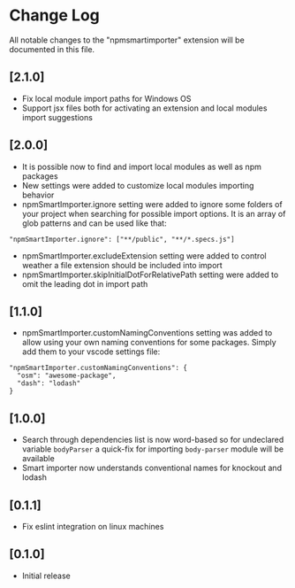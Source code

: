 # Change Log
All notable changes to the "npmsmartimporter" extension will be documented in this file.

## [2.1.0]
- Fix local module import paths for Windows OS
- Support jsx files both for activating an extension and local modules import suggestions
## [2.0.0]
- It is possible now to find and import local modules as well as npm packages
- New settings were added to customize local modules importing behavior
- npmSmartImporter.ignore setting were added to ignore some folders of your project when searching for possible import options. It is an array of glob patterns and can be used like that:
```
"npmSmartImporter.ignore": ["**/public", "**/*.specs.js"]
```
- npmSmartImporter.excludeExtension setting were added to control weather a file extension should be included into import
- npmSmartImporter.skipInitialDotForRelativePath setting were added to omit the leading dot in import path
## [1.1.0]
- npmSmartImporter.customNamingConventions setting was added to allow using your own naming conventions for some packages. Simply add them to your vscode settings file:
```
"npmSmartImporter.customNamingConventions": {
  "osm": "awesome-package",
  "dash": "lodash"
}
```
## [1.0.0]
- Search through dependencies list is now word-based so for undeclared variable `bodyParser` a quick-fix for importing `body-parser` module will be available
- Smart importer now understands conventional names for knockout and lodash
## [0.1.1]
- Fix eslint integration on linux machines
## [0.1.0]
- Initial release
